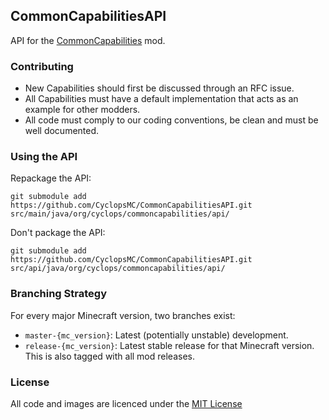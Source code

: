 ## CommonCapabilitiesAPI

API for the [CommonCapabilities](https://github.com/CyclopsMC/CommonCapabilities) mod.

### Contributing
* New Capabilities should first be discussed through an RFC issue.
* All Capabilities must have a default implementation that acts as an example for other modders.
* All code must comply to our coding conventions, be clean and must be well documented.

### Using the API

Repackage the API:
```
git submodule add https://github.com/CyclopsMC/CommonCapabilitiesAPI.git src/main/java/org/cyclops/commoncapabilities/api/
```

Don't package the API:
```
git submodule add https://github.com/CyclopsMC/CommonCapabilitiesAPI.git src/api/java/org/cyclops/commoncapabilities/api/
```

### Branching Strategy

For every major Minecraft version, two branches exist:

* `master-{mc_version}`: Latest (potentially unstable) development.
* `release-{mc_version}`: Latest stable release for that Minecraft version. This is also tagged with all mod releases.

### License
All code and images are licenced under the [MIT License](https://github.com/CyclopsMC/CommonCapabilitiesAPI/blob/master-1.8/LICENSE.txt)
